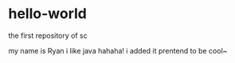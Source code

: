 # hello-world
the first repository of sc

my name is Ryan i like java hahaha!
i added it prentend to be cool~
